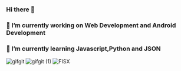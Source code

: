 ### Hi there 👋


### 🔭 I’m currently working on Web Development and Android Development
### 🌱 I’m currently learning  Javascript,Python and JSON  
![gifgit](https://user-images.githubusercontent.com/56883498/116334213-757d4400-a7f2-11eb-8151-ab3dec8d888b.gif)
![gifgit (1)](https://user-images.githubusercontent.com/56883498/116334859-8b3f3900-a7f3-11eb-91bb-074dc3f1c9e7.gif)
![FISX](https://user-images.githubusercontent.com/56883498/116335629-caba5500-a7f4-11eb-812e-ed4eb38984c5.gif)






<!-- 👯 I’m looking to collaborate on 
- 🤔 I’m looking for help with ... Annanya Mentor
- 💬 Ask me about ...anything except confindential thing
- 📫 How to reach me: ...you dont reach me I can hack to your system
- 😄 Pronouns: ...
- ⚡ Fun fact: ...I am watching you right now,CTC only above 20 Lpa required 

-->
